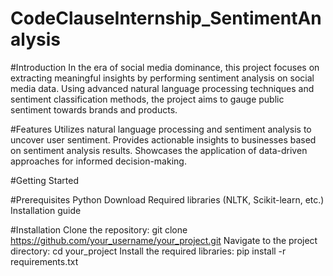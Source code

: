 # CodeClauseInternship_SentimentAnalysis

#Introduction
In the era of social media dominance, this project focuses on extracting meaningful insights by performing sentiment analysis on social media data. Using advanced natural language processing techniques and sentiment classification methods, the project aims to gauge public sentiment towards brands and products.

#Features
Utilizes natural language processing and sentiment analysis to uncover user sentiment.
Provides actionable insights to businesses based on sentiment analysis results.
Showcases the application of data-driven approaches for informed decision-making.

#Getting Started

#Prerequisites
Python Download
Required libraries (NLTK, Scikit-learn, etc.) Installation guide

#Installation
Clone the repository: git clone https://github.com/your_username/your_project.git
Navigate to the project directory: cd your_project
Install the required libraries: pip install -r requirements.txt
